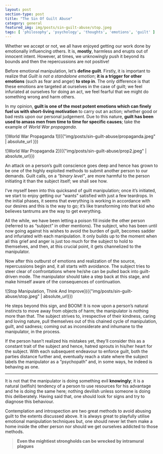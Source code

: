 ```yaml
---
layout: post
section-type: post
title: "The Sin Of Guilt Abuse"
category: general
featured_img: img/posts/sin-guilt-abuse/stop.jpeg
tags: [ 'philosophy', 'psychology', 'thoughts', 'emotions', 'guilt' ]
---
```

Whether we accept or not, we all have enjoyed getting our work done by emotionally influencing others. It is, **mostly**, harmless and erupts out of innocent intent. However, at times, we unknowingly push it beyond its bounds and then the repercussions are not positive!

Before emotional manipulation, let’s **define guilt**. Firstly, it is important to realize that *Guilt is not a standalone emotion*; **it is a trigger for other emotions** (such as fear and anger) **to step in**. The only difference is that these emotions are targeted at ourselves in the case of guilt; we feel infuriated at ourselves for doing an act, we feel fearful that we might do something wrong and harm others.

In my opinion, **guilt is one of the most potent emotions which can finely fuel us with short-living motivation** to carry out an action; whether good or bad rests upon our personal judgement. Due to this nature, **guilt has been used to amass men from time to time for specific causes**; take the example of *World War propaganda*.

![World War Propaganda 1]({{"img/posts/sin-guilt-abuse/propaganda.jpeg" | absolute_url }})

![World War Propaganda 2]({{"img/posts/sin-guilt-abuse/prop2.jpeg" | absolute_url}})

An attack on a person’s guilt conscience goes deep and hence has grown to be one of the highly exploited methods to submit another person to our demands. Guilt calls, on a *“binary level”*, are more harmful to the person initiating it than the subject itself; we shall see how.

I’ve myself been into this quicksand of guilt manipulation; once it’s initiated, we start to enjoy getting our “wants” satisfied with just a few teardrops. In the initial phases, it seems that everything is working in accordance with our desires and this is the way to go; it’s like transforming into that kid who believes tantrums are the way to get everything.

All the while, we have been letting a poison fill inside the other person (referred to as “subject” in other mentions). The subject, who has been until now going against his wishes to avoid the burden of guilt, becomes sadder and infuriated with each manipulation. It only builds up to the moment when all this grief and anger is just too much for the subject to hold to themselves, and then, at this crucial point, it gets channelized to the manipulator.

Now after this outburst of emotions and realization of the source, repercussions begin and, it all starts with avoidance. The subject tries to steer clear of confrontations where he/she can be pulled back into guilt-driven mode. The manipulator should take a step back at this stage, and make himself aware of the consequences of continuation.

![Stop Manipulation, Think And Improve]({{"img/posts/sin-guilt-abuse/stop.jpeg" | absolute_url}})

He steps beyond this sign, and BOOM! It is now upon a person’s natural instincts to move away from objects of harm; the manipulator is nothing more than that. The subject strives to, irrespective of their kindness, caring and loving nature, pull themselves out of this chained cycle of manipulation, guilt, and sadness; coming out as inconsiderate and inhumane to the manipulator, in the process.

If the person hasn’t realized his mistakes yet, they’ll consider this as a constant trait of the subject and hence, hatred sprouts in his/her heart for the subject. With each subsequent endeavour to enforce guilt, both the parties distance further and, eventually reach a state where the subject labels the manipulator as a “psychopath” and, in some ways, he indeed is behaving as one.

---

It is not that the manipulator is doing something evil **knowingly**; it is a natural (selfish) tendency of a person to use resources for his advantage and he is doing the same here; nothing devilish unless someone is doing this deliberately. Having said that, one should look for signs and try to diagnose this behaviour.

Contemplation and introspection are two great methods to avoid abusing guilt to the extents discussed above. It is always great to playfully utilise emotional manipulation techniques but, one should never let them make a home inside the other person nor should we get ourselves addicted to those methods.

> **Even the mightiest strongholds can be wrecked by intramural plagues**
